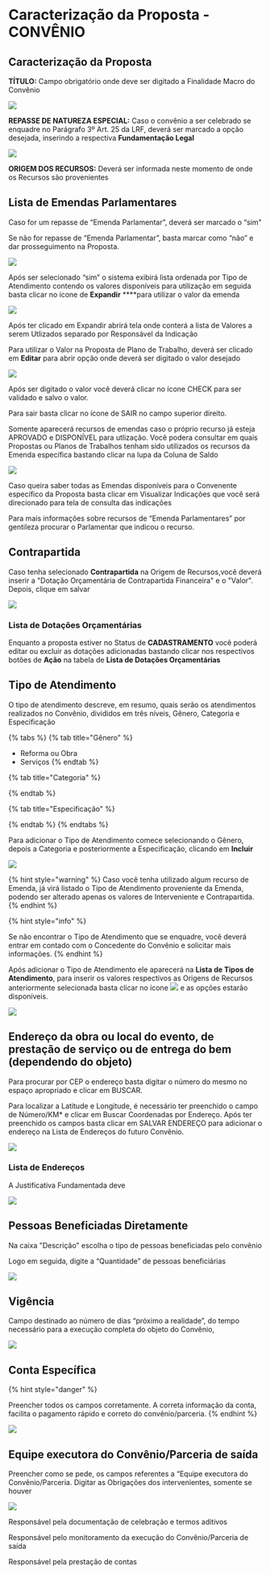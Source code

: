 # Caracterização da Proposta - CONVÊNIO

## Caracterização da Proposta

**TÍTULO:** Campo obrigatório onde deve ser digitado a Finalidade Macro do Convênio

![](../../.gitbook/assets/image%20%2844%29.png)

**REPASSE DE NATUREZA ESPECIAL:** Caso o convênio a ser celebrado se enquadre no Parágrafo 3º Art. 25 da LRF, deverá ser marcado a opção desejada, inserindo a respectiva **Fundamentação Legal**   

![](../../.gitbook/assets/image%20%2811%29.png)

**ORIGEM DOS RECURSOS:** Deverá ser informada neste momento de onde os Recursos são provenientes

## Lista de Emendas Parlamentares

Caso for um repasse de “Emenda Parlamentar”, deverá ser marcado o “sim"

Se não for repasse de “Emenda Parlamentar”, basta marcar como “não” e dar prosseguimento na Proposta.

![](../../.gitbook/assets/image%20%2841%29.png)

  
 Após ser selecionado “sim” o sistema exibirá lista ordenada por Tipo de Atendimento contendo os valores disponíveis para utilização em seguida basta clicar no ícone de   **Expandir**    ****para utilizar o valor da emenda

![](../../.gitbook/assets/image%20%2873%29.png)

Após ter clicado em Expandir abrirá tela onde conterá a lista de Valores a serem Utlizados separado por Responsável da Indicação

Para utilizar o Valor na Proposta de Plano de Trabalho, deverá ser clicado em **Editar** para abrir opção onde deverá ser digitado o valor desejado

![](../../.gitbook/assets/image.png)

Após ser digitado o valor você deverá clicar no ícone CHECK para ser validado e salvo o valor.

Para sair basta clicar no ícone de SAIR no campo superior direito.

Somente aparecerá recursos de emendas caso o próprio recurso já esteja APROVADO e DISPONÍVEL para utlização. Você podera consultar em quais Propostas ou Planos de Trabalhos tenham sido utilizados os recursos da Emenda específica bastando clicar na lupa da Coluna de Saldo

![](../../.gitbook/assets/image%20%2821%29.png)

Caso queira saber todas as Emendas disponíveis para o Convenente específico da Proposta basta clicar em Visualizar Indicações que você será direcionado para tela de consulta das indicações

Para mais informações sobre recursos de “Emenda Parlamentares” por gentileza procurar o Parlamentar que indicou o recurso.



## Contrapartida

Caso tenha selecionado **Contrapartida** na Origem de Recursos,você deverá inserir a "Dotação Orçamentária de Contrapartida Financeira" e o "Valor". Depois, clique em salvar

![](../../.gitbook/assets/image%20%2828%29.png)

### Lista de Dotações Orçamentárias

Enquanto a proposta estiver no Status de **CADASTRAMENTO** você poderá editar ou excluir as dotações adicionadas bastando clicar nos respectivos botões de **Ação** na tabela de **Lista de Dotações Orçamentárias**

## Tipo de Atendimento

O tipo de atendimento descreve, em resumo, quais serão os atendimentos realizados no Convênio, divididos em três níveis, Gênero, Categoria e Especificação

{% tabs %}
{% tab title="Gênero" %}
* Reforma ou Obra
* Serviços
{% endtab %}

{% tab title="Categoria" %}

{% endtab %}

{% tab title="Especificação" %}

{% endtab %}
{% endtabs %}

 Para adicionar o Tipo de Atendimento comece selecionando o Gênero, depois a Categoria e posteriormente a Especificação, clicando em **Incluir**

![](../../.gitbook/assets/manual_convenentes_proposta_proposta_tipo-de-atendimento.jpg)

{% hint style="warning" %}
Caso você tenha utilizado algum recurso de Emenda, já virá listado o Tipo de Atendimento proveniente da Emenda, podendo ser alterado apenas os valores de Interveniente e Contrapartida.
{% endhint %}

{% hint style="info" %}
Se não encontrar o Tipo de Atendimento que se enquadre, você deverá entrar em contado com o Concedente do Convênio e solicitar mais informações.
{% endhint %}

Após adicionar o Tipo de Atendimento ele aparecerá na **Lista de Tipos de Atendimento**, para inserir os valores respectivos as Origens de Recursos anteriormente selecionada basta clicar no ícone  ![](../../.gitbook/assets/icone_lapis.jpg) e as opções estarão disponíveis.

![](../../.gitbook/assets/image%20%2839%29.png)

## Endereço da obra ou local do evento, de prestação de serviço ou de entrega do bem \(dependendo do objeto\)

Para procurar por CEP o endereço basta digitar o número do mesmo no espaço apropriado e clicar em BUSCAR.

Para localizar a Latitude e Longitude, é necessário ter preenchido o campo de Número/KM\* e clicar em Buscar Coordenadas por Endereço. Após ter preenchido os campos basta clicar em SALVAR ENDEREÇO para adicionar o endereço na Lista de Endereços do futuro Convênio.

![](../../.gitbook/assets/image%20%2846%29.png)

### Lista de Endereços

A Justificativa Fundamentada deve

![](../../.gitbook/assets/image%20%2864%29.png)

## Pessoas Beneficiadas Diretamente

Na caixa "Descrição" escolha o tipo de pessoas beneficiadas pelo convênio

 Logo em seguida, digite a “Quantidade” de pessoas beneficiárias

![](../../.gitbook/assets/image%20%2836%29.png)

## Vigência

Campo destinado ao número de dias “próximo a realidade”, do tempo necessário para a execução completa do objeto do Convênio,

![](../../.gitbook/assets/image%20%2872%29.png)

## Conta Específica

{% hint style="danger" %}
Preencher todos os campos corretamente. A correta informação da conta, facilita o pagamento rápido e correto do convênio/parceria.
{% endhint %}

![](../../.gitbook/assets/image%20%2832%29.png)

## Equipe executora do Convênio/Parceria de saída

Preencher como se pede, os campos referentes a “Equipe executora do Convênio/Parceria. Digitar as Obrigações dos intervenientes, somente se houver

![](../../.gitbook/assets/image%20%2815%29.png)

Responsável pela documentação de celebração e termos aditivos

Responsável pelo monitoramento da execução do Convênio/Parceria de saída

Responsável pela prestação de contas

